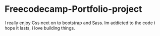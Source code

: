 # Freecodecamp-Portfolio-project 
I really enjoy Css next on to bootstrap and Sass. Im addicted to the code i hope it lasts, i love building things.
